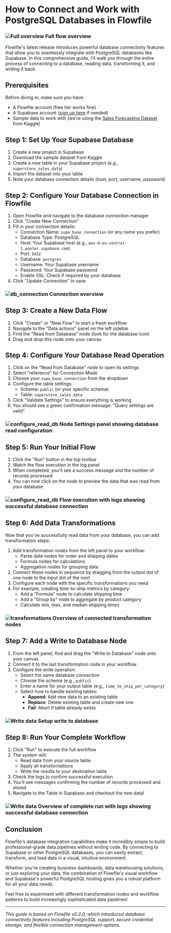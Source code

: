 # How to Connect and Work with PostgreSQL Databases in Flowfile

### ![Full overview](../assets/images/guides/database_connectivity/main_image.png) Full flow overview


Flowfile's latest release introduces powerful database connectivity features that allow you to seamlessly integrate with PostgreSQL databases like Supabase. In this comprehensive guide, I'll walk you through the entire process of connecting to a database, reading data, transforming it, and writing it back.

## Prerequisites

Before diving in, make sure you have:

- A Flowfile account (free tier works fine)
- A Supabase account ([sign up here](https://supabase.com) if needed)
- Sample data to work with (we're using the [Sales Forecasting Dataset](https://www.kaggle.com/datasets/rohitsahoo/sales-forecasting) from Kaggle)

## Step 1: Set Up Your Supabase Database

1. Create a new project in Supabase
2. Download the sample dataset from Kaggle
3. Create a new table in your Supabase project (e.g., `superstore_sales_data`)
4. Import the dataset into your table
5. Note your database connection details (host, port, username, password)

## Step 2: Configure Your Database Connection in Flowfile

1. Open Flowfile and navigate to the database connection manager
2. Click "Create New Connection"
3. Fill in your connection details:
   - Connection Name: `supa_base_connection` (or any name you prefer)
   - Database Type: PostgreSQL
   - Host: Your Supabase host (e.g., `aws-0-eu-central-1.pooler.supabase.com`)
   - Port: `5432`
   - Database: `postgres`
   - Username: Your Supabase username
   - Password: Your Supabase password
   - Enable SSL: Check if required by your database
4. Click "Update Connection" to save

### ![db_connection](../assets/images/guides/database_connectivity/db_connection.png) Connection overview

## Step 3: Create a New Data Flow

1. Click "Create" or "New Flow" to start a fresh workflow
2. Navigate to the "Data actions" panel on the left sidebar
3. Find the "Read from Database" node (look for the database icon)
4. Drag and drop this node onto your canvas

## Step 4: Configure Your Database Read Operation

1. Click on the "Read from Database" node to open its settings
2. Select "reference" for Connection Mode
3. Choose your `supa_base_connection` from the dropdown
4. Configure the table settings:
   - Schema: `public` (or your specific schema)
   - Table: `superstore_sales_data`
5. Click "Validate Settings" to ensure everything is working
6. You should see a green confirmation message: "Query settings are valid"
### ![configure_read_db](../assets/images/guides/database_connectivity/configure_read_db.png) Node Settings panel showing database read configuration

## Step 5: Run Your Initial Flow

1. Click the "Run" button in the top toolbar
2. Watch the flow execution in the log panel
3. When completed, you'll see a success message and the number of records processed
4. You can now click on the node to preview the data that was read from your database

### ![configure_read_db](../assets/images/guides/database_connectivity/initial_run.png) Flow execution with logs showing successful database connection 

## Step 6: Add Data Transformations

Now that you've successfully read data from your database, you can add transformation steps:

1. Add transformation nodes from the left panel to your workflow:
   - Parse date nodes for order and shipping dates
   - Formula nodes for calculations
   - Aggregation nodes for grouping data
2. Connect these nodes in sequence by dragging from the output dot of one node to the input dot of the next
3. Configure each node with the specific transformations you need
4. For example, creating time-to-ship metrics by category:
   - Add a "Formula" node to calculate shipping time
   - Add a "Group by" node to aggregate by product category
   - Calculate min, max, and median shipping times
### ![transformations](../assets/images/guides/database_connectivity/transformations.png) Overview of connected transformation nodes

## Step 7: Add a Write to Database Node

1. From the left panel, find and drag the "Write to Database" node onto your canvas
2. Connect it to the last transformation node in your workflow
3. Configure the write operation:
   - Select the same database connection
   - Choose the schema (e.g., `public`)
   - Enter a name for your output table (e.g., `time_to_ship_per_category`)
   - Select how to handle existing tables:
     - **Append**: Add new data to an existing table
     - **Replace**: Delete existing table and create new one
     - **Fail**: Abort if table already exists

### ![Write data](../assets/images/guides/database_connectivity/transformations.png) Setup write to database

## Step 8: Run Your Complete Workflow

1. Click "Run" to execute the full workflow
2. The system will:
   - Read data from your source table
   - Apply all transformations
   - Write the results to your destination table
3. Check the logs to confirm successful execution
4. You'll see messages confirming the number of records processed and stored
5. Navigate to the Table in Supabase and checkout the new data!
### ![Write data](../assets/images/guides/database_connectivity/result.png) Overview of complete run with logs showing successful database connection


## Conclusion

Flowfile's database integration capabilities make it incredibly simple to build professional-grade data pipelines without writing code. By connecting to Supabase or other PostgreSQL databases, you can easily extract, transform, and load data in a visual, intuitive environment.

Whether you're creating business dashboards, data warehousing solutions, or just exploring your data, the combination of Flowfile's visual workflow and Supabase's powerful PostgreSQL hosting gives you a robust platform for all your data needs.

Feel free to experiment with different transformation nodes and workflow patterns to build increasingly sophisticated data pipelines!

---

*This guide is based on Flowfile v0.2.0, which introduced database connectivity features including PostgreSQL support, secure credential storage, and flexible connection management options.*